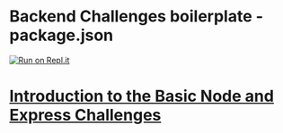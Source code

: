 # Backend Challenges boilerplate - package.json
[![Run on Repl.it](https://repl.it/badge/github/freeCodeCamp/boilerplate-npm)](https://repl.it/github/freeCodeCamp/boilerplate-npm)

# [Introduction to the Basic Node and Express Challenges](https://www.freecodecamp.org/learn/apis-and-microservices/basic-node-and-express/)

